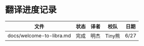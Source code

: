 # 翻译进度记录



| 文件              | 状态 |   译者   |  校队  | 日期 |
| ----------------- | ---- | ------- | ------ | ---- |
| docs/welcome-to-libra.md         | 完成 | 明杰 | Tiny熊 | 6/27 |





